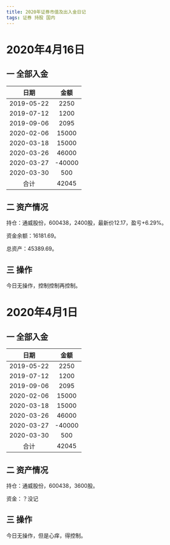 ```yaml
---
title: 2020年证券市值及出入金日记
tags: 证券 持股 国内
---
```


# 2020年4月16日

##  一 全部入金

|    日期    |  金额  |
| :--------: | :----: |
| 2019-05-22 |  2250  |
| 2019-07-12 |  1200  |
| 2019-09-06 |  2095  |
| 2020-02-06 | 15000  |
| 2020-03-18 | 15000  |
| 2020-03-26 | 46000  |
| 2020-03-27 | -40000 |
| 2020-03-30 |  500   |
|    合计    | 42045  |



## 二 资产情况

持仓：通威股份，600438，2400股，最新价12.17，盈亏+6.29%。

资金余额：16181.69。

总资产：45389.69。

## 三 操作

今日无操作，控制控制再控制。

# 2020年4月1日

##  一 全部入金

|    日期    |  金额  |
| :--------: | :----: |
| 2019-05-22 |  2250  |
| 2019-07-12 |  1200  |
| 2019-09-06 |  2095  |
| 2020-02-06 | 15000  |
| 2020-03-18 | 15000  |
| 2020-03-26 | 46000  |
| 2020-03-27 | -40000 |
| 2020-03-30 |  500   |
|    合计    | 42045  |



## 二 资产情况
持仓：通威股份，600438，3600股。

资金：？没记

## 三 操作
今日无操作，但是心痒，得控制。

